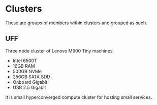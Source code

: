# Clusters

These are groups of members within clusters and grouped as such.

## UFF

Three node cluster of Lenovo M900 Tiny machines.

* Intel 6500T
* 16GB RAM
* 500GB NVMe
* 250GB SATA SDD
* Onboard Gigabit
* USB 2.5 Gigabit

It is small hyperconverged compute cluster for hosting small services.
